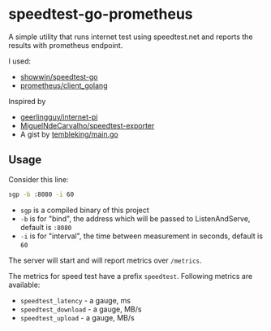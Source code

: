 # speedtest-go-prometheus

A simple utility that runs internet test using speedtest.net and reports the results with prometheus endpoint.

I used:

- [showwin/speedtest-go](https://github.com/showwin/speedtest-go)
- [prometheus/client_golang](https://github.com/prometheus/client_golang)

Inspired by 

- [geerlingguy/internet-pi](https://github.com/geerlingguy/internet-pi)
- [MiguelNdeCarvalho/speedtest-exporter](https://github.com/MiguelNdeCarvalho/speedtest-exporter)
- A gist by [tembleking/main.go](https://gist.github.com/tembleking/0b8968dbdf36dfef6227fbfdd9bb1a82)

## Usage

Consider this line:

```bash
sgp -b :8080 -i 60
```

- `sgp` is a compiled binary of this project
- `-b` is for "bind", the address which will be passed to ListenAndServe, default is `:8080`
- `-i` is for "interval", the time between measurement in seconds, default is `60`

The server will start and will report metrics over `/metrics`.

The metrics for speed test have a prefix `speedtest`. Following metrics are available: 

- `speedtest_latency` - a gauge, ms
- `speedtest_download` - a gauge, MB/s
- `speedtest_upload` - a gauge, MB/s
